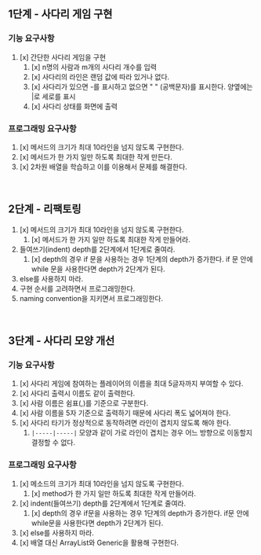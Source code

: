 
## 1단계 - 사다리 게임 구현

### 기능 요구사항
1. [x] 간단한 사다리 게임을 구현
    1. [x] n명의 사람과 m개의 사다리 개수를 입력
    2. [x] 사다리의 라인은 랜덤 값에 따라 있거나 없다.
    3. [x] 사다리가 있으면 -를 표시하고 없으면 " " (공백문자)를 표시한다. 양옆에는 |로 세로를 표시
    4. [x] 사다리 상태를 화면에 출력

### 프로그래밍  요구사항
1. [x] 메서드의 크기가 최대 10라인을 넘지 않도록 구현한다.
2. [x] 메서드가 한 가지 일만 하도록 최대한 작게 만든다.
3. [x] 2차원 배열을 학습하고 이를 이용해서 문제를 해결한다.

<br>

## 2단계 - 리팩토링
1. [x] 메서드의 크기가 최대 10라인을 넘지 않도록 구현한다.
   1. [x] 메서드가 한 가지 일만 하도록 최대한 작게 만들어라.
2. 들여쓰기(indent) depth를 2단계에서 1단계로 줄여라.
   1. [x] depth의 경우 if 문을 사용하는 경우 1단계의 depth가 증가한다. if 문 안에 while 문을 사용한다면 depth가 2단계가 된다.
3. else를 사용하지 마라.
4. 구현 순서를 고려하면서 프로그래밍한다.
5. naming convention을 지키면서 프로그래밍한다.

<br>

## 3단계 - 사다리 모양 개선
### 기능 요구사항
1. [x] 사다리 게임에 참여하는 플레이어의 이름을 최대 5글자까지 부여할 수 있다.
2. [x] 사다리 출력시 이름도 같이 출력한다.
3. [x] 사람 이름은 쉼표(,)를 기준으로 구분한다.
4. [x] 사람 이름을 5자 기준으로 출력하기 때문에 사다리 폭도 넓어져야 한다.
5. [x] 사다리 타기가 정상적으로 동작하려면 라인이 겹치지 않도록 해야 한다.
   1. `|-----|-----|` 모양과 같이 가로 라인이 겹치는 경우 어느 방향으로 이동할지 결정할 수 없다.


### 프로그래밍  요구사항
1. [x] 메소드의 크기가 최대 10라인을 넘지 않도록 구현한다.
   1. [x] method가 한 가지 일만 하도록 최대한 작게 만들어라.
2. [x] indent(들여쓰기) depth를 2단계에서 1단계로 줄여라.
   1. [x] depth의 경우 if문을 사용하는 경우 1단계의 depth가 증가한다. if문 안에 while문을 사용한다면 depth가 2단계가 된다.
3. [x] else를 사용하지 마라.
4. [x] 배열 대신 ArrayList와 Generic을 활용해 구현한다.